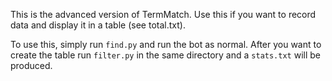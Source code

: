 This is the advanced version of TermMatch. Use this if you want to record data and display it in a table (see total.txt).

To use this, simply run `find.py` and run the bot as normal. After you want to create the table run `filter.py` in the same directory and a `stats.txt` will be produced.
